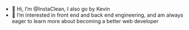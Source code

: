 - 👋 Hi, I’m @InstaClean, I also go by Kevin
- 👀 I’m interested in front end and back end engineering, and am always eager to learn more about becoming a better web developer

